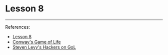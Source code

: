 # Lesson 8

---

References:

- [Lesson 8](https://www.youtube.com/watch?v=c5atNuYdKK8&t=1150s)
- [Conway's Game of Life](https://en.wikipedia.org/wiki/Conway%27s_Game_of_Life)
- [Steven Levy's Hackers on GoL](https://archive.org/details/hackersheroesofc00levy/page/136/mode/2up?ref=ol&view=theater&q=conway)
